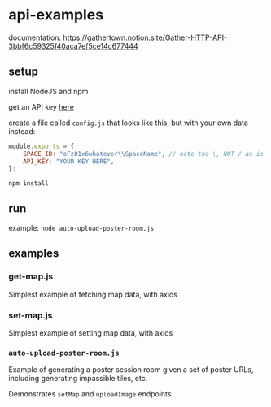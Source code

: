 # api-examples

documentation: https://gathertown.notion.site/Gather-HTTP-API-3bbf6c59325f40aca7ef5ce14c677444

## setup

install NodeJS and npm

get an API key [here](https://gather.town/apiKeys)

create a file called `config.js` that looks like this, but with your own data instead:
```js
module.exports = {
	SPACE_ID: "oFz81x6whatever\\SpaceName", // note the \, NOT / as is in the URL
	API_KEY: "YOUR KEY HERE",
};
```

`npm install`

## run

example: `node auto-upload-poster-room.js`

## examples

### get-map.js

Simplest example of fetching map data, with axios

### set-map.js

Simplest example of setting map data, with axios

### `auto-upload-poster-room.js`

Example of generating a poster session room given a set of poster URLs, including generating impassible tiles, etc.

Demonstrates `setMap` and `uploadImage` endpoints

